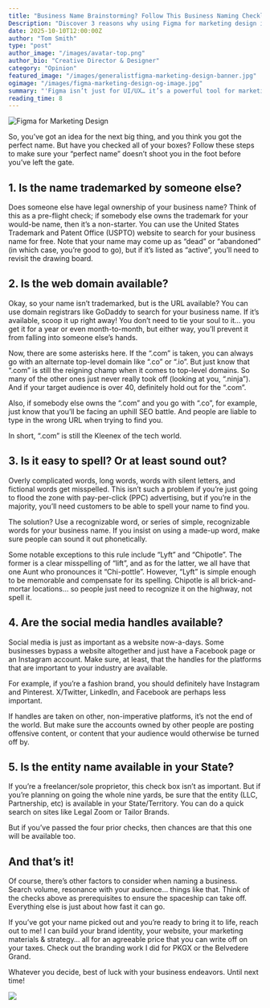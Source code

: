 ```yaml
---
title: "Business Name Brainstorming? Follow This Business Naming Checklist"
Description: "Discover 3 reasons why using Figma for marketing design is a game-changer. Learn how Online Figma and the Figma site boost collaboration and speed."
date: 2025-10-10T12:00:00Z
author: "Tom Smith"
type: "post"
author_image: "/images/avatar-top.png"
author_bio: "Creative Director & Designer"
category: "Opinion"
featured_image: "/images/generalistfigma-marketing-design-banner.jpg"
ogimage: "/images/figma-marketing-design-og-image.jpg"
summary: "'Figma isn’t just for UI/UX… it’s a powerful tool for marketing teams too. Explore how Online Figma and the Figma site make collaboration simple, fast, and effective."
reading_time: 8
---
```


<img src="/images/figma-marketing-design-og-image.jpg" class="rounded-lg" alt="Figma for Marketing Design"></img>

<p class="text-gunmetal">So, you’ve got an idea for the next big thing, and you think you got the perfect name. But have you checked all of your boxes? Follow these steps to make sure your “perfect name” doesn’t shoot you in the foot before you’ve left the gate.</p>

<h2 class="text-3xl font-bold text-gunmetal">1. Is the name trademarked by someone else?</h2>

<p class="text-gunmetal">Does someone else have legal ownership of your business name? Think of this as a pre-flight check; if somebody else owns the trademark for your would-be name, then it’s a non-starter. You can use the United States Trademark and Patent Office (USPTO) website to search for your business name for free. Note that your name may come up as “dead” or “abandoned” (in which case, you’re good to go), but if it’s listed as “active”, you’ll need to revisit the drawing board.</p>

<h2 class="text-3xl font-bold text-gunmetal">2. Is the web domain available?</h2>

<p class="text-gunmetal">Okay, so your name isn’t trademarked, but is the URL available? You can use domain registrars like GoDaddy to search for your business name. If it’s available, scoop it up right away! You don’t need to tie your soul to it… you get it for a year or even month-to-month, but either way, you’ll prevent it from falling into someone else’s hands.</p>

<p class="text-gunmetal">Now, there are some asterisks here. If the “.com” is taken, you can always go with an alternate top-level domain like “.co” or “.io”. But just know that “.com” is still the reigning champ when it comes to top-level domains. So many of the other ones just never really took off (looking at you, “.ninja”). And if your target audience is over 40, definitely hold out for the “.com”.</p>

<p class="text-gunmetal">Also, if somebody else owns the “.com” and you go with “.co”, for example, just know that you’ll be facing an uphill SEO battle. And people are liable to type in the wrong URL when trying to find you. </p>

<p class="text-gunmetal">In short, “.com” is still the Kleenex of the tech world.</p>

<h2 class="text-3xl font-bold text-gunmetal">3. Is it easy to spell? Or at least sound out?</h2>

<p class="text-gunmetal">Overly complicated words, long words, words with silent letters, and fictional words get misspelled. This isn’t such a problem if you’re just going to flood the zone with pay-per-click (PPC) advertising, but if you’re in the majority, you’ll need customers to be able to spell your name to find you. </p>

<p class="text-gunmetal">The solution? Use a recognizable word, or series of simple, recognizable words for your business name. If you insist on using a made-up word, make sure people can sound it out phonetically.</p>

<p class="text-gunmetal">Some notable exceptions to this rule include “Lyft” and “Chipotle”. The former is a clear misspelling of “lift”, and as for the latter, we all have that one Aunt who pronounces it “Chi-pottle”. However, “Lyft” is simple enough to be memorable and compensate for its spelling. Chipotle is all brick-and-mortar locations… so people just need to recognize it on the highway, not spell it.</p>

<h2 class="text-3xl font-bold text-gunmetal">4. Are the social media handles available?</h2>

<p class="text-gunmetal">Social media is just as important as a website now-a-days. Some businesses bypass a website altogether and just have a Facebook page or an Instagram account. Make sure, at least, that the handles for the platforms that are important to your industry are available.</p>

<p class="text-gunmetal">For example, if you’re a fashion brand, you should definitely have Instagram and Pinterest. X/Twitter, LinkedIn, and Facebook are perhaps less important.</p>

<p class="text-gunmetal">If handles are taken on other, non-imperative platforms, it’s not the end of the world. But make sure the accounts owned by other people are posting offensive content, or content that your audience would otherwise be turned off by.</p>

<h2 class="text-3xl font-bold text-gunmetal">5. Is the entity name available in your State?</h2>

<p class="text-gunmetal">If you’re a freelancer/sole proprietor, this check box isn’t as important. But if you’re planning on going the whole nine yards, be sure that the entity (LLC, Partnership, etc) is available in your State/Territory. You can do a quick search on sites like Legal Zoom or Tailor Brands.</p>

<p class="text-gunmetal">But if you’ve passed the four prior checks, then chances are that this one will be available too.</p>

<h2 class="text-3xl font-bold text-gunmetal">And that’s it!</h2>

<p class="text-gunmetal">Of course, there’s other factors to consider when naming a business. Search volume, resonance with your audience… things like that. Think of the checks above as prerequisites to ensure the spaceship can take off. Everything else is just about how fast it can go.</p>

<p class="text-gunmetal">If you’ve got your name picked out and you’re ready to bring it to life, reach out to me! I can build your brand identity, your website, your marketing materials & strategy… all for an agreeable price that you can write off on your taxes. Check out the branding work I did for PKGX or the Belvedere Grand.</p>

<p class="text-gunmetal">Whatever you decide, best of luck with your business endeavors. Until next time!</p>

<a href="https://calendly.com/hiretomsmith/hiretomsmith" target="_blank"><img src="/images/blog-cta-banner.jpg" class="border border-gunmetal rounded-lg hover:shadow-lg transition-all"></a>